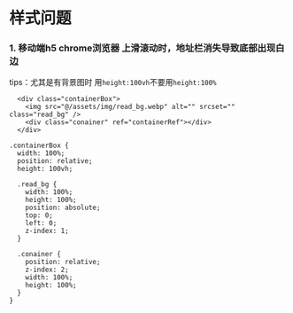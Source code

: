#  样式问题
### 1. 移动端h5 chrome浏览器 上滑滚动时，地址栏消失导致底部出现白边
tips：尤其是有背景图时
用`height:100vh`不要用`height:100%`
```
  <div class="containerBox">
    <img src="@/assets/img/read_bg.webp" alt="" srcset="" class="read_bg" />
    <div class="conainer" ref="containerRef"></div>
  </div>

.containerBox {
  width: 100%;
  position: relative;
  height: 100vh;

  .read_bg {
    width: 100%;
    height: 100%;
    position: absolute;
    top: 0;
    left: 0;
    z-index: 1;
  }

  .conainer {
    position: relative;
    z-index: 2;
    width: 100%;
    height: 100%;
  }
}
```
